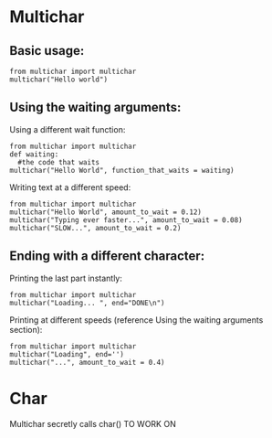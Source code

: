 # Multichar
## Basic usage:
```
from multichar import multichar
multichar("Hello world")
```
## Using the waiting arguments:
Using a different wait function:
```
from multichar import multichar
def waiting:
  #the code that waits
multichar("Hello World", function_that_waits = waiting)
```
Writing text at a different speed:
```
from multichar import multichar
multichar("Hello World", amount_to_wait = 0.12)
multichar("Typing ever faster...", amount_to_wait = 0.08)
multichar("SLOW...", amount_to_wait = 0.2)
```
## Ending with a different character:
Printing the last part instantly:
```
from multichar import multichar
multichar("Loading... ", end="DONE\n")
```
Printing at different speeds (reference Using the waiting arguments section):
```
from multichar import multichar
multichar("Loading", end='')
multichar("...", amount_to_wait = 0.4)
```
# Char
Multichar secretly calls char() TO WORK ON
